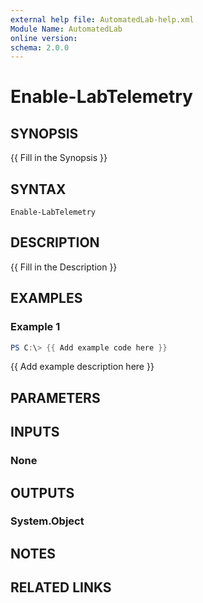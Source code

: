 ```yaml
---
external help file: AutomatedLab-help.xml
Module Name: AutomatedLab
online version:
schema: 2.0.0
---
```


# Enable-LabTelemetry

## SYNOPSIS
{{ Fill in the Synopsis }}

## SYNTAX

```
Enable-LabTelemetry
```

## DESCRIPTION
{{ Fill in the Description }}

## EXAMPLES

### Example 1
```powershell
PS C:\> {{ Add example code here }}
```

{{ Add example description here }}

## PARAMETERS

## INPUTS

### None

## OUTPUTS

### System.Object
## NOTES

## RELATED LINKS
